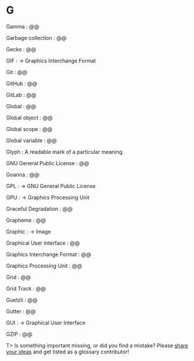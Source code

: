# G

Gamma
: @@

Garbage collection
: @@

Gecko
: @@

GIF
: → Graphics Interchange Format

Git
: @@

GitHub
: @@

GitLab
: @@

Global
: @@

Global object
: @@

Global scope
: @@

Global variable
: @@

Glyph
: A readable mark of a particular meaning.

GNU General Public License
: @@

Goanna
: @@

GPL
: → GNU General Public License

GPU
: → Graphics Processing Unit

Graceful Degradation
: @@

Grapheme
: @@

Graphic
: → Image

Graphical User Interface
: @@

Graphics Interchange Format
: @@

Graphics Processing Unit
: @@

Grid
: @@

Grid Track
: @@

Guetzli
: @@

Gutter
: @@

GUI
: → Graphical User Interface

GZIP
: @@

T> Is something important missing, or did you find a mistake? Please [share your ideas](https://github.com/j9t/web-development-glossary/blob/master/manuscript/g.md) and get listed as a glossary contributor!